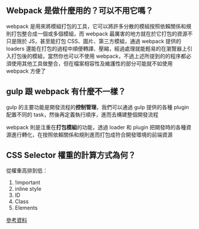 ## Webpack 是做什麼用的？可以不用它嗎？
webpack 是用來將模組打包的工具，它可以將許多分散的模組按照依賴關係和規則打包整合成一個或多個模組，而 webpack 最厲害的地方就在於它打包的資源不只是限於 JS，甚至能打包 CSS、圖片、第三方模組，通過 webpack 提供的 loaders 還能在打包的過程中順便轉譯、壓縮，經過處理就能輕易的在瀏覽器上引入打包後的模組，當然你也可以不使用 webpack，不過上述所提到的的程序都必須使用其他工具做整合，但在檔案相容性及維護性的部分可能就不如使用 webpack 方便了

## gulp 跟 webpack 有什麼不一樣？
gulp 的主要功能是開發流程的**控制管理**，我們可以通過 gulp 提供的各種 plugin 配置不同的 task，然後再定義執行順序，進而去構建整個開發流程

webpack 則是注重在**打包模組**的功能，透過 loader 和 plugin 把開發時的各種資源進行轉化，在按照依賴關係和規則進而打包成符合開發環境的前端資源

## CSS Selector 權重的計算方式為何？
從權重高排到低：
1. !important
2. inline style
3. ID
4. Class
5. Elements

[參考資料](https://muki.tw/tech/css-specificity-document/)
